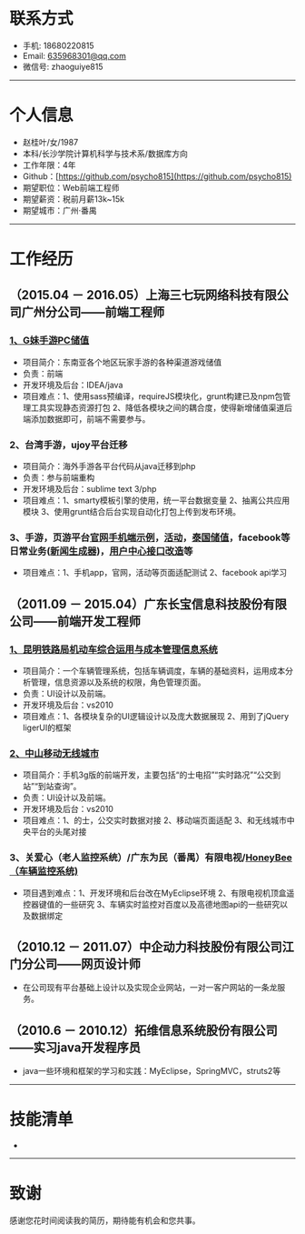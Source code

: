 # 联系方式
- 手机: 18680220815
-  Email: 635968301@qq.com 
- 微信号: zhaoguiye815

***
# 个人信息
- 赵桂叶/女/1987
- 本科/长沙学院计算机科学与技术系/数据库方向
- 工作年限：4年
- Github：[https://github.com/psycho815](https://github.com/psycho815)
- 期望职位：Web前端工程师
- 期望薪资：税前月薪13k~15k
- 期望城市：广州·番禺

***
# 工作经历
## （2015.04 － 2016.05）上海三七玩网络科技有限公司广州分公司——前端工程师 
### [1、G妹手游PC储值](http://mstore.gm99.com/)
- 项目简介：东南亚各个地区玩家手游的各种渠道游戏储值
- 负责：前端 
- 开发环境及后台：IDEA/java
- 项目难点：1、使用sass预编译，requireJS模块化，grunt构建已及npm包管理工具实现静态资源打包  2、降低各模块之间的耦合度，使得新增储值渠道后端添加数据即可，前端不需要参与。

### 2、台湾手游，ujoy平台迁移
- 项目简介：海外手游各平台代码从java迁移到php
- 负责：参与前端重构
- 开发环境及后台：sublime text 3/php
- 项目难点：1、smarty模板引擎的使用，统一平台数据变量 2、抽离公共应用模块 3、使用grunt结合后台实现自动化打包上传到发布环境。

### 3、手游，页游平台[官网](http://c.gm99.com/d9)[手机端示例](http://c.gm99.com/d9/mobile)，[活动](http://mevents.gm99.com/event/ExchangeGameCode)，[泰国储值](http://mstore.gmthai.com/)，facebook等日常业务([新闻生成器](http://events.gm99.com/activity/newsapp))，[用户中心接口改造](http://mpassport.gm99.com/center/mobile)等
- 项目难点：1、手机app，官网，活动等页面适配测试  2、facebook api学习 

## （2011.09 － 2015.04）广东长宝信息科技股份有限公司——前端开发工程师
### [1、昆明铁路局机动车综合运用与成本管理信息系统](http://14.23.161.170:60053/)
- 项目简介：一个车辆管理系统，包括车辆调度，车辆的基础资料，运用成本分析管理，信息资源以及系统的权限，角色管理页面。
- 负责：UI设计以及前端。
- 开发环境及后台：vs2010
- 项目难点：1、各模块复杂的UI逻辑设计以及庞大数据展现 2、用到了jQuery ligerUI的框架

### [2、中山移动无线城市](http://bus.3gzs.cn/)
- 项目简介：手机3g版的前端开发，主要包括“的士电招”“实时路况”“公交到站”“到站查询”。
- 负责：UI设计以及前端。
- 开发环境及后台：vs2010
- 项目难点：1、的士，公交实时数据对接  2、移动端页面适配 3、和无线城市中央平台的头尾对接

### 3、关爱心（老人监控系统）/广东为民（番禺）有限电视/[HoneyBee（车辆监控系统)](http://120.24.223.108)
- 项目遇到难点：1、开发环境和后台改在MyEclipse环境 2、有限电视机顶盒遥控器键值的一些研究 3、车辆实时监控对百度以及高德地图api的一些研究以及数据绑定

## （2010.12 － 2011.07）中企动力科技股份有限公司江门分公司——网页设计师
- 在公司现有平台基础上设计以及实现企业网站，一对一客户网站的一条龙服务。

## （2010.6 － 2010.12）拓维信息系统股份有限公司——实习java开发程序员
- java一些环境和框架的学习和实践：MyEclipse，SpringMVC，struts2等

***
# 技能清单
-

***
# 致谢
感谢您花时间阅读我的简历，期待能有机会和您共事。

